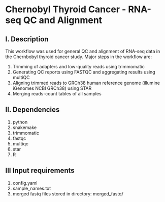 # Chernobyl Thyroid Cancer - RNA-seq QC and Alignment
## I. Description
This workflow was used for general QC and alignment of RNA-seq data in the Chernbobyl thyroid cancer study.
Major steps in the workflow are:
1) Trimming of adapters and low-quality reads using trimmomatic
2) Generating QC reports using FASTQC and aggregating results using multiQC
3) Aligning trimmed reads to GRCh38 human reference genome (illumine iGenomes NCBI GRCh38) using STAR
4) Merging reads-count tables of all samples
## II. Dependencies
1) python
2) snakemake
3) trimmomatic
4) fastqc
5) multiqc
6) star
7) R
## III Input requirements
1) config.yaml
2) sample_names.txt
3) merged fastq files stored in directory: merged_fastq/
